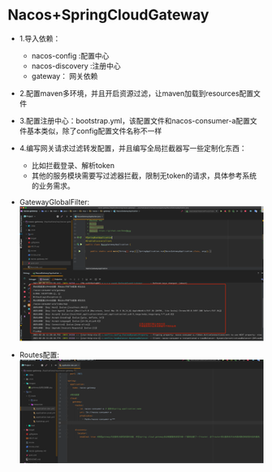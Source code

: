 # Nacos+SpringCloudGateway

- 1.导入依赖：
    * nacos-config :配置中心
    * nacos-discovery :注册中心
    * gateway： 网关依赖
    
- 2.配置maven多环境，并且开启资源过滤，让maven加载到resources配置文件
    
- 3.配置注册中心：bootstrap.yml，该配置文件和nacos-consumer-a配置文件基本类似，除了config配置文件名称不一样

- 4.编写网关请求过滤转发配置，并且编写全局拦截器写一些定制化东西：
   * 比如拦截登录、解析token
   * 其他的服务模块需要写过滤器拦截，限制无token的请求，具体参考系统的业务需求。
   
- GatewayGlobalFilter:
![全局过滤器](images/gateway全局过滤器.jpg)
- Routes配置:
![Routes路由配置](images/gateway路由配置.jpg)